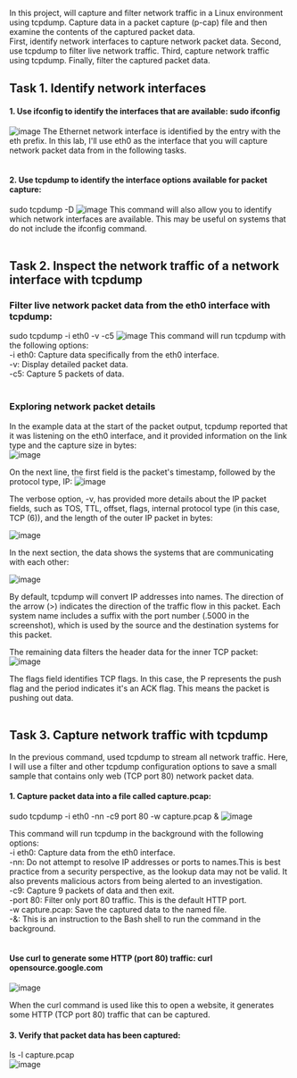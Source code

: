In this project, will capture and filter network traffic in a Linux environment using tcpdump. Capture data in a packet capture (p-cap) file and then examine the contents of the captured packet data. <br/>
First, identify network interfaces to capture network packet data. Second, use tcpdump to filter live network traffic. Third, capture network traffic using tcpdump. Finally, filter the captured packet data. 

<h2>Task 1. Identify network interfaces</h2>
<h4>1. Use ifconfig to identify the interfaces that are available: sudo ifconfig</h4>

<img src="https://i.imgur.com/YGPz35B.png" alt="image"/>
The Ethernet network interface is identified by the entry with the eth prefix. In this lab, I'll use eth0 as the interface that you will capture network packet data from in the following tasks.
<br/><br/>

<h4>2. Use tcpdump to identify the interface options available for packet capture:</h4>
sudo tcpdump -D

<img src="https://i.imgur.com/lt4lU8c.png" alt="image"/>
This command will also allow you to identify which network interfaces are available. This may be useful on systems that do not include the ifconfig command.
<br/><br/>

<h2>Task 2. Inspect the network traffic of a network interface with tcpdump</h2>
<h3>Filter live network packet data from the eth0 interface with tcpdump:</h3>
sudo tcpdump -i eth0 -v -c5

<img src="https://i.imgur.com/SzxyOAg.png" alt="image"/>
This command will run tcpdump with the following options:<br/>
-i eth0: Capture data specifically from the eth0 interface.<br/>
-v: Display detailed packet data.<br/>
-c5: Capture 5 packets of data.
<br/><br/>

<h3>Exploring network packet details</h3>

In the example data at the start of the packet output, tcpdump reported that it was listening on the eth0 interface, and it provided information on the link type and the capture size in bytes:
<br/>
<img src="https://i.imgur.com/OSrLpdQ.png" alt="image"/>

On the next line, the first field is the packet's timestamp, followed by the protocol type, IP:
<img src="https://i.imgur.com/vRx9HWa.png" alt="image"/>

The verbose option, -v, has provided more details about the IP packet fields, such as TOS, TTL, offset, flags, internal protocol type (in this case, TCP (6)), and the length of the outer IP packet in bytes:

<img src="https://i.imgur.com/UF6iHMr.png" alt="image"/>

In the next section, the data shows the systems that are communicating with each other:

<img src="https://i.imgur.com/WgJuqnm.png" alt="image"/>

By default, tcpdump will convert IP addresses into names. The direction of the arrow (>) indicates the direction of the traffic flow in this packet. Each system name includes a suffix with the port number (.5000 in the screenshot), which is used by the source and the destination systems for this packet.

The remaining data filters the header data for the inner TCP packet:
<img src="https://i.imgur.com/7RHETAW.png" alt="image"/>

The flags field identifies TCP flags. In this case, the P represents the push flag and the period indicates it's an ACK flag. This means the packet is pushing out data.
<br/><br/>

<h2>Task 3. Capture network traffic with tcpdump</h2>

In the previous command, used tcpdump to stream all network traffic. Here, I will use a filter and other tcpdump configuration options to save a small sample that contains only web (TCP port 80) network packet data.
<br/>

<h4>1. Capture packet data into a file called capture.pcap: </h4>

sudo tcpdump -i eth0 -nn -c9 port 80 -w capture.pcap &
<img src="https://i.imgur.com/hhbmDBx.png" alt="image"/>

This command will run tcpdump in the background with the following options:
<br/>
-i eth0: Capture data from the eth0 interface.<br/>
-nn: Do not attempt to resolve IP addresses or ports to names.This is best practice from a security perspective, as the lookup data may not be valid. It also prevents malicious actors from being alerted to an investigation.<br/>
-c9: Capture 9 packets of data and then exit.<br/>
-port 80: Filter only port 80 traffic. This is the default HTTP port.<br/>
-w capture.pcap: Save the captured data to the named file.<br/>
-&: This is an instruction to the Bash shell to run the command in the background.
<br/><br/>

<h4>Use curl to generate some HTTP (port 80) traffic: curl opensource.google.com</h4>

<img src="https://i.imgur.com/s4fePeT.png" alt="image"/>

When the curl command is used like this to open a website, it generates some HTTP (TCP port 80) traffic that can be captured.

<h4>3. Verify that packet data has been captured:</h4>

ls -l capture.pcap
<br/>
<img src="https://i.imgur.com/ycabIZS.png" alt="image"/>
